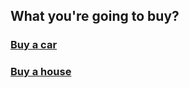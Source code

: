 ## What you're going to buy?
  
### [Buy a car](car-option.md)  
### [Buy a house](house-situation.md)  